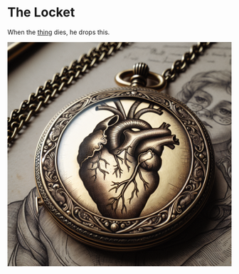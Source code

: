 # The Locket
When the [thing](../lore/the-thing.md#thing-of-the-hollow) dies, he drops this.

![the locket](../images/the-locket.png)
